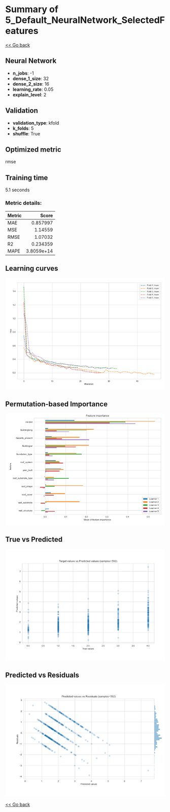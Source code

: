 # Summary of 5_Default_NeuralNetwork_SelectedFeatures

[<< Go back](../README.md)


## Neural Network
- **n_jobs**: -1
- **dense_1_size**: 32
- **dense_2_size**: 16
- **learning_rate**: 0.05
- **explain_level**: 2

## Validation
 - **validation_type**: kfold
 - **k_folds**: 5
 - **shuffle**: True

## Optimized metric
rmse

## Training time

5.1 seconds

### Metric details:
| Metric   |      Score |
|:---------|-----------:|
| MAE      | 0.857997   |
| MSE      | 1.14559    |
| RMSE     | 1.07032    |
| R2       | 0.234359   |
| MAPE     | 3.8059e+14 |



## Learning curves
![Learning curves](learning_curves.png)

## Permutation-based Importance
![Permutation-based Importance](permutation_importance.png)
## True vs Predicted

![True vs Predicted](true_vs_predicted.png)


## Predicted vs Residuals

![Predicted vs Residuals](predicted_vs_residuals.png)



[<< Go back](../README.md)

